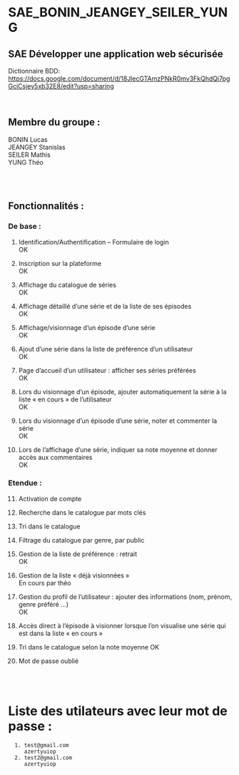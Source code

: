 # SAE_BONIN_JEANGEY_SEILER_YUNG

## SAE Développer une application web sécurisée

Dictionnaire BDD:
https://docs.google.com/document/d/18JlecGTAmzPNkR0mv3FkQhdQj7pgGciCsjey5xb32E8/edit?usp=sharing

<br>

## Membre du groupe :

BONIN Lucas  
JEANGEY Stanislas  
SEILER Mathis  
YUNG Théo

<br>
<br>

## Fonctionnalités :

### De base :

1. Identification/Authentification – Formulaire de login  
   OK

2. Inscription sur la plateforme  
   OK

3. Affichage du catalogue de séries  
   OK

4. Affichage détaillé d’une série et de la liste de ses épisodes  
   OK

5. Affichage/visionnage d’un épisode d’une série  
   OK

6. Ajout d’une série dans la liste de préférence d’un utilisateur  
   OK

7. Page d’accueil d’un utilisateur : afficher ses séries préférées  
   OK

8. Lors du visionnage d’un épisode, ajouter automatiquement la série à la liste « en cours » de l’utilisateur  
   OK

9. Lors du visionnage d’un épisode d’une série, noter et commenter la série  
   OK

10. Lors de l’affichage d’une série, indiquer sa note moyenne et donner accès aux
    commentaires  
    OK

### Etendue :

11. Activation de compte

12. Recherche dans le catalogue par mots clés

13. Tri dans le catalogue

14. Filtrage du catalogue par genre, par public

15. Gestion de la liste de préférence : retrait  
    OK

16. Gestion de la liste « déjà visionnées »  
    En cours par théo

17. Gestion du profil de l’utilisateur : ajouter des informations (nom, prénom, genre préféré ...)  
    OK

18. Accès direct à l’épisode à visionner lorsque l’on visualise une série qui est dans la liste « en cours »

19. Tri dans le catalogue selon la note moyenne
   OK

20. Mot de passe oublié

<br>
<br>

# Liste des utilateurs avec leur mot de passe :

      1. test@gmail.com
         azertyuiop
      2. test2@gmail.com
         azertyuiop
